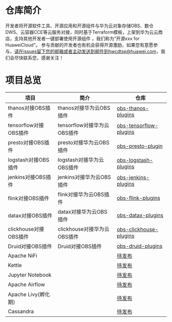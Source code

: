 # 仓库简介

开发者将开源软件工具、开源应用和开源组件与华为云对象存储OBS、数仓DWS、云容器CCE等云服务对接，同时基于Terraform模板，上架到华为云云商店，支持其他开发者一键部署使用开源组件 ，我们称为“开源xxx for HuaweiCloud”。
参与贡献的开发者也有机会获得开源激励，如果您有意愿参与，请在issues留下您的邮箱或者主动发送到邮件到hwcdtse@huawei.com，我们会尽快联系您，感谢关注！

#  

# 项目总览



| 项目                  | 简介                        | 仓库                                                         |
| --------------------- | --------------------------- | ------------------------------------------------------------ |
| thanos对接OBS插件     | thanos对接华为云OBS插件     | [obs-thanos-plugins](https://gitee.com/HuaweiCloudDeveloper/obs-thanos-plugins) |
| tensorflow对接OBS插件 | tensorflow对接华为云OBS插件 | [obs-tensorflow-plugins](https://gitee.com/HuaweiCloudDeveloper/obs-tensorflow-plugins) |
| presto对接OBS插件     | presto对接华为云OBS插件     | [obs-presto-plugin](https://gitee.com/HuaweiCloudDeveloper/obs-presto-plugin) |
| logstash对接OBS插件   | logstash对接华为云OBS插件   | [obs-logstash-plugins](https://gitee.com/HuaweiCloudDeveloper/obs-logstash-plugins) |
| jenkins对接OBS插件    | jenkins对接华为云OBS插件    | [obs-jenkins-plugins](https://gitee.com/HuaweiCloudDeveloper/obs-jenkins-plugins) |
| flink对接OBS插件      | flink对接华为云OBS插件      | [obs-flink-plugins](https://gitee.com/HuaweiCloudDeveloper/obs-flink-plugins) |
| datax对接OBS插件      | datax对接华为云OBS插件      | [obs-datax-plugins](https://gitee.com/HuaweiCloudDeveloper/obs-datax-plugins) |
| clickhouse对接OBS插件 | clickhouse对接华为云OBS插件 | [obs-clickhouse-plugins](https://gitee.com/HuaweiCloudDeveloper/obs-clickhouse-plugins) |
| Druid对接OBS插件      | Druid对接OBS插件            | [obs-druid-plugins](https://gitee.com/HuaweiCloudDeveloper/obs-druid-plugins) |
| Apache NiFi           |                             | [待发布](https://gitee.com/HuaweiCloudDeveloper/apache-ni-fi) |
| Kettle                |                             | [待发布](https://gitee.com/HuaweiCloudDeveloper/kettle)      |
| Jupyter Notebook      |                             | [待发布](https://gitee.com/HuaweiCloudDeveloper/jupyter-notebook) |
| Apache Airflow        |                             | [待发布](https://gitee.com/HuaweiCloudDeveloper/apache-airflow) |
| Apache Livy(孵化期)   |                             | [待发布](https://gitee.com/HuaweiCloudDeveloper/apache-livy) |
| Cassandra             |                             | [待发布](https://gitee.com/HuaweiCloudDeveloper/cassandra)   |

